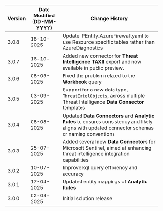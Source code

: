| **Version** | **Date Modified (DD-MM-YYYY)** | **Change History**                          |
|-------------|--------------------------------|---------------------------------------------|
| 3.0.8       | 18-10-2025                     | Update IPEntity_AzureFirewall.yaml to use Resource specific tables rather than AzureDiagnostics |
| 3.0.7       | 16-10-2025                     | Added new connector for **Threat Intelligence TAXII** export and now available in public preview.				|
| 3.0.6       | 08-09-2025                     | Fixed the problem related to the **Workbook** query					 |
| 3.0.5       | 03-09-2025                     | Support for a new data type, `ThreatIntelObjects`, across multiple Threat Intelligence **Data Connector** templates					 |
| 3.0.4       | 08-08-2025                     | Updated **Data Connectors** and **Analytic Rules** to ensures consistency and likely aligns with updated connector schemas or naming conventions|
| 3.0.3       | 25-07-2025                     | Added several new **Data Connectors** for Microsoft Sentinel, aimed at enhancing threat intelligence integration capabilities|
| 3.0.2       | 10-07-2025                     | Improve kql query efficiency and accuracy|
| 3.0.1       | 17-04-2025                     | Updated entity mappings of **Analytic Rules**|
| 3.0.0       | 02-04-2025                     | Initial solution release					 |

